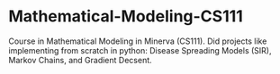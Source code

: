 # Mathematical-Modeling-CS111
Course in Mathematical Modeling in Minerva (CS111).
Did projects like implementing from scratch in python: Disease Spreading Models (SIR), Markov Chains, and Gradient Decsent. 
